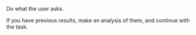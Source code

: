 Do what the user asks.

If you have previous results, make an analysis of them, and continue with the task.
